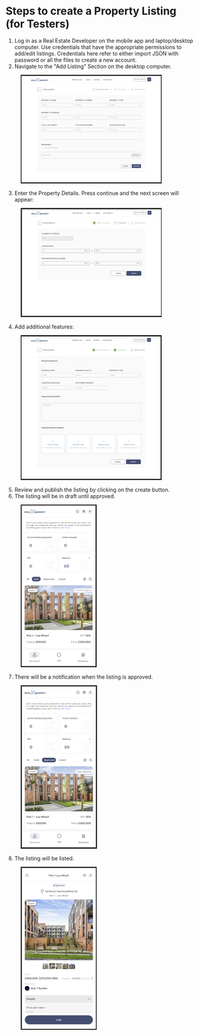 # Steps to create a Property Listing (for Testers)

1. Log in as a Real Estate Developer on the mobile app and laptop/desktop computer. Use credentials that have the appropriate permissions to add/edit listings. Credentials here refer to either import JSON with password or all the files to create a new account.&#x20;
2. Navigate to the "Add Listing" Section on the desktop computer.

<figure><img src="../../../../.gitbook/assets/image (27).png" alt="" width="375"><figcaption></figcaption></figure>

3. Enter the Property Details. Press continue and the next screen will appear:

<figure><img src="../../../../.gitbook/assets/image (28).png" alt="" width="375"><figcaption></figcaption></figure>

4. Add additional features:

<figure><img src="../../../../.gitbook/assets/image (29).png" alt="" width="375"><figcaption></figcaption></figure>

5. Review and publish the listing by clicking on the create button.
6. The listing will be in draft until approved.

<figure><img src="../../../../.gitbook/assets/image (30).png" alt="" width="202"><figcaption></figcaption></figure>

7. There will be a notification when the listing is approved.

<figure><img src="../../../../.gitbook/assets/image (31).png" alt="" width="203"><figcaption></figcaption></figure>

8. The listing will be listed.

<figure><img src="../../../../.gitbook/assets/image (32).png" alt="" width="202"><figcaption></figcaption></figure>
